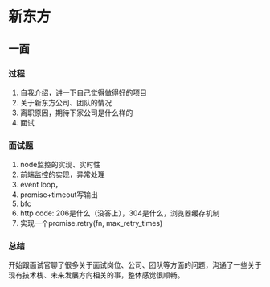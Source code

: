 # 新东方

## 一面

### 过程

1. 自我介绍，讲一下自己觉得做得好的项目
2. 关于新东方公司、团队的情况
3. 离职原因，期待下家公司是什么样的
4. 面试

### 面试题

1. node监控的实现、实时性
2. 前端监控的实现，异常处理
3. event loop，
4. promise+timeout写输出
5. bfc
6. http code: 206是什么（没答上），304是什么，浏览器缓存机制
7. 实现一个promise.retry(fn, max_retry_times)

### 总结

开始跟面试官聊了很多关于面试岗位、公司、团队等方面的问题，沟通了一些关于现有技术栈、未来发展方向相关的事，整体感觉很顺畅。
